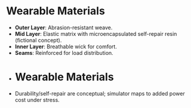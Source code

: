 # Wearable Materials

- **Outer Layer**: Abrasion-resistant weave.
- **Mid Layer**: Elastic matrix with microencapsulated self-repair resin (fictional concept).
- **Inner Layer**: Breathable wick for comfort.
- **Seams**: Reinforced for load distribution.
- # Wearable Materials
- Durability/self-repair are conceptual; simulator maps to added power cost under stress.
